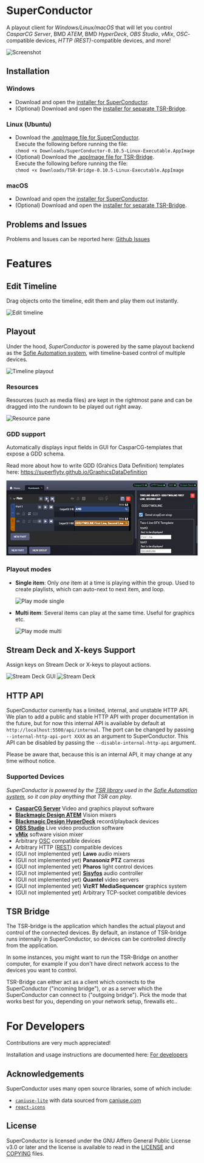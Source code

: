 # SuperConductor

A playout client for _Windows/Linux/macOS_ that will let you control _CasparCG&nbsp;Server_, BMD&nbsp;_ATEM_, BMD&nbsp;_HyperDeck_, _OBS&nbsp;Studio_, _vMix_, _OSC_-compatible devices, _HTTP&nbsp;(REST)_-compatible devices, and more!

![Screenshot](/doc/img/screenshot0.png)

## Installation

### Windows

- Download and open the [installer for SuperConductor](https://github.com/SuperFlyTV/SuperConductor/releases/download/v0.10.5/SuperConductor-0.10.5-Windows-Installer.exe).
- (Optional) Download and open the [installer for separate TSR-Bridge](https://github.com/SuperFlyTV/SuperConductor/releases/download/v0.10.5/TSR-Bridge-0.10.5-Windows-Installer.exe).

### Linux (Ubuntu)

- Download the [.appImage file for SuperConductor](https://github.com/SuperFlyTV/SuperConductor/releases/download/v0.10.5/SuperConductor-0.10.5-Linux-Executable.AppImage).<br/>
  Execute the following before running the file:<br/>
  `chmod +x Downloads/SuperConductor-0.10.5-Linux-Executable.AppImage`
- (Optional) Download the [.appImage file for TSR-Bridge](https://github.com/SuperFlyTV/SuperConductor/releases/download/v0.10.5/TSR-Bridge-0.10.5-Linux-Executable.AppImage).<br/>
  Execute the following before running the file:<br/>
  `chmod +x Downloads/TSR-Bridge-0.10.5-Linux-Executable.AppImage`

### macOS

- Download and open the [installer for SuperConductor](https://github.com/SuperFlyTV/SuperConductor/releases/download/v0.10.5/SuperConductor-0.10.5-macOS-Installer.dmg).
- (Optional) Download and open the [installer for separate TSR-Bridge](https://github.com/SuperFlyTV/SuperConductor/releases/download/v0.10.5/TSR-Bridge-0.10.5-macOS-Installer.dmg).

## Problems and Issues

Problems and Issues can be reported here: [Github Issues](https://github.com/SuperFlyTV/SuperConductor/issues)

# Features

## Edit Timeline

Drag objects onto the timeline, edit them and play them out instantly.

![Edit timeline](/doc/img/edit-timeline.gif)

## Playout

Under the hood, _SuperConductor_ is powered by the same playout backend as the [Sofie Automation system](https://www.sofieautomation.com/), with timeline-based control of multiple devices.

![Timeline playout](/doc/img/intro0.gif)

### Resources

Resources (such as media files) are kept in the rightmost pane and can be dragged into the rundown to be played out right away.

![Resource pane](/doc/img/resource-pane.gif)

### GDD support

Automatically displays input fields in GUI for CasparCG-templates that expose a GDD schema.

Read more about how to write GDD (Grahics Data Definition) templates here:
https://superflytv.github.io/GraphicsDataDefinition

![Play mode single](/doc/img/gdd-input.png)

### Playout modes

- **Single item**: Only _one_ item at a time is playing within the group. Used to create playlists, which can auto-next to next item, and loop.

  ![Play mode single](/doc/img/play-mode-single.gif)

- **Multi item**: Several items can play at the same time. Useful for graphics etc.

  ![Play mode multi](/doc/img/play-mode-multi.gif)

## Stream&nbsp;Deck and X-keys Support

Assign keys on Stream&nbsp;Deck or X-keys to playout actions.

![Stream Deck GUI](/doc/img/streamdeck-GUI.gif) ![Stream Deck](/doc/img/streamdeck.gif)

## HTTP API

SuperConductor currently has a limited, internal, and unstable HTTP API. We plan to add a public and stable HTTP API with proper documentation in the future, but for now this internal API is available by default at `http://localhost:5500/api/internal`. The port can be changed by passing `--internal-http-api-port XXXX` as an argument to SuperConductor. This API can be disabled by passing the `--disable-internal-http-api` argument.

Please be aware that, because this is an internal API, it may change at any time without notice.

### Supported Devices

_SuperConductor is powered by the [TSR library](https://github.com/nrkno/sofie-timeline-state-resolver) used in the [Sofie Automation system](https://www.sofieautomation.com/), so it can play anything that TSR can play._

- **[CasparCG&nbsp;Server](https://casparcg.com/)** Video and graphics playout software
- **[Blackmagic Design ATEM](https://www.blackmagicdesign.com/products)** Vision mixers
- **[Blackmagic Design HyperDeck](https://www.blackmagicdesign.com/products)** record/playback devices
- **[OBS Studio](https://obsproject.com/)** Live video production software
- **[vMix](https://www.vmix.com/)** software vision mixer
- Arbitrary [OSC](https://en.wikipedia.org/wiki/Open_Sound_Control) compatible devices
- Arbitrary HTTP ([REST](https://en.wikipedia.org/wiki/Representational_state_transfer#Semantics_of_HTTP_methods)) compatible devices
- (GUI not implemented yet) **Lawo** audio mixers
- (GUI not implemented yet) **Panasoniz PTZ** cameras
- (GUI not implemented yet) **Pharos** light control devices
- (GUI not implemented yet) **[Sisyfos](https://github.com/olzzon/sisyfos-audio-controller)** audio controller
- (GUI not implemented yet) **Quantel** video servers
- (GUI not implemented yet) **VizRT MediaSequencer** graphics system
- (GUI not implemented yet) Arbitrary TCP-socket compatible devices

## TSR Bridge

The TSR-bridge is the application which handles the actual playout and control of the connected devices. By default, an instance of TSR-bridge runs internally in SuperConductor, so devices can be controlled directly from the application.

In some instances, you might want to run the TSR-Bridge on another computer, for example if you don't have direct network access to the devices you want to control.

TSR-Bridge can either act as a client which connects to the SuperConductor ("incoming bridge"), or as a server which the SuperConductor can connect to ("outgoing bridge"). Pick the mode that works best for you, depending on your network setup, firewalls etc..

# For Developers

Contributions are very much appreciated!

Installation and usage instructions are documented here: [For developers](/doc/FOR_DEVELOPERS.md)

## Acknowledgements

SuperConductor uses many open source libraries, some of which include:

- [`caniuse-lite`](https://github.com/browserslist/caniuse-lite) with data sourced from [caniuse.com](https://caniuse.com)
- [`react-icons`](https://github.com/react-icons/react-icons)

## License

SuperConductor is licensed under the GNU Affero General Public License v3.0 or later and the license is available to read in the [LICENSE](LICENSE) and [COPYING](COPYING) files.
